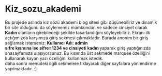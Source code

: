 # Kiz_sozu_akademi
Bu projede aslında kız sözü akademi blog sitesi gibi düşünebiliriz ve dinamik bir site olduğunu da söylememiz mümkündür. ve sadece cinsiyet olarak <b> Kadın </b> olanların girebileceği
şekilde tasarlandığını söyleyebiliriz. Ekranı ilk açtığımızda karşımıza giriş sekmesi çıkmaktadır. Burada anonim bir giriş sağlamak isterseniz: <b> Kullanıcı Adı: admin <br>
sifre kısmına ise sifre=1234 ve cinsiyeti kadın </b> yaparak giriş yaptığınızda anasayfamıza ulaşıyorsunuz. Bu kısımda üst sekmede marquee özelliğini kullanarak kayan yazı özelliğini kullanmak istedik.<br> 
daha sonra menüdeki ilgili sekmelere tıklayarak diğer sayfalara yönlendirme yapılmaktadır. :)
